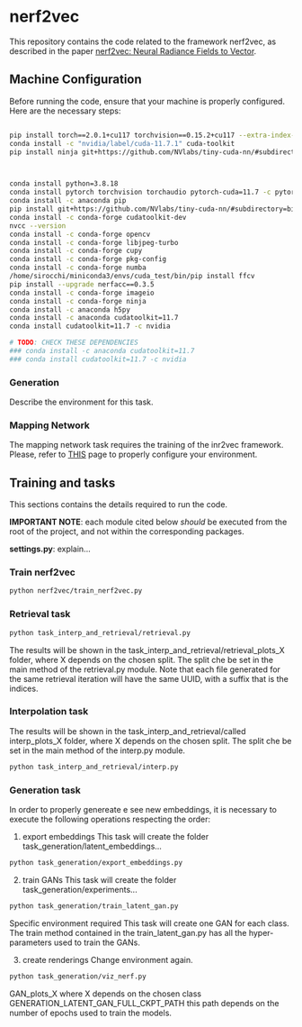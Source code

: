 # nerf2vec

This repository contains the code related to the framework nerf2vec, as described in the paper [nerf2vec: Neural Radiance Fields to Vector](https://arxiv.org/abs/2312.13277).

## Machine Configuration

Before running the code, ensure that your machine is properly configured. Here are the necessary steps:

```bash

pip install torch==2.0.1+cu117 torchvision==0.15.2+cu117 --extra-index-url https://download.pytorch.org/whl/cu117
conda install -c "nvidia/label/cuda-11.7.1" cuda-toolkit
pip install ninja git+https://github.com/NVlabs/tiny-cuda-nn/#subdirectory=bindings/torch



conda install python=3.8.18
conda install pytorch torchvision torchaudio pytorch-cuda=11.7 -c pytorch -c nvidia
conda install -c anaconda pip
pip install git+https://github.com/NVlabs/tiny-cuda-nn/#subdirectory=bindings/torch
conda install -c conda-forge cudatoolkit-dev
nvcc --version
conda install -c conda-forge opencv
conda install -c conda-forge libjpeg-turbo
conda install -c conda-forge cupy
conda install -c conda-forge pkg-config
conda install -c conda-forge numba
/home/sirocchi/miniconda3/envs/cuda_test/bin/pip install ffcv
pip install --upgrade nerfacc==0.3.5
conda install -c conda-forge imageio
conda install -c conda-forge ninja
conda install -c anaconda h5py
conda install -c anaconda cudatoolkit=11.7
conda install cudatoolkit=11.7 -c nvidia 

# TODO: CHECK THESE DEPENDENCIES
### conda install -c anaconda cudatoolkit=11.7
### conda install cudatoolkit=11.7 -c nvidia 
```
### Generation
Describe the environment for this task.

### Mapping Network
The mapping network task requires the training of the inr2vec framework. Please, refer to [THIS](https://github.com/CVLAB-Unibo/inr2vec?tab=readme-ov-file#setup) page to properly configure your environment.

## Training and tasks
This sections contains the details required to run the code.

**IMPORTANT NOTE**: each module cited below *should* be executed from the root of the project, and not within the corresponding packages.

**settings.py**: explain...

### Train nerf2vec

```bash
python nerf2vec/train_nerf2vec.py
```

### Retrieval task

```bash
python task_interp_and_retrieval/retrieval.py
```

The results will be shown in the task_interp_and_retrieval/retrieval_plots_X folder, where X depends on the chosen split. The split che be set in the main method of the retrieval.py module.
Note that each file generated for the same retrieval iteration will have the same UUID, with a suffix that is the indices. 


### Interpolation task
The results will be shown in the task_interp_and_retrieval/called interp_plots_X folder, where X depends on the chosen split. The split che be set in the main method of the interp.py module.

```bash
python task_interp_and_retrieval/interp.py
```

### Generation task
In order to properly genereate e see new embeddings, it is necessary to execute the following operations respecting the order:

1. export embeddings
This task will create the folder task_generation/latent_embeddings...
```bash
python task_generation/export_embeddings.py
```

2. train GANs
This task will create the folder task_generation/experiments...
```bash
python task_generation/train_latent_gan.py
```
Specific environment required
This task will create one GAN for each class.
The train method contained in the train_latent_gan.py has all the hyper-parameters used to train the GANs.

3. create renderings
Change environment again.
```bash
python task_generation/viz_nerf.py 
```
GAN_plots_X where X depends on the chosen class
GENERATION_LATENT_GAN_FULL_CKPT_PATH this path depends on the number of epochs used to train the models.


 